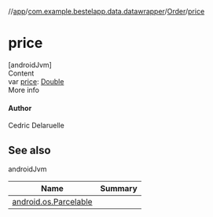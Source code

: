 //[app](../../index.md)/[com.example.bestelapp.data.datawrapper](../index.md)/[Order](index.md)/[price](price.md)



# price  
[androidJvm]  
Content  
var [price](price.md): [Double](https://kotlinlang.org/api/latest/jvm/stdlib/kotlin/-double/index.html)  
More info  


#### Author  


Cedric Delaruelle



## See also  
  
androidJvm  
  
|  Name|  Summary| 
|---|---|
| <a name="com.example.bestelapp.data.datawrapper/Order/price/#/PointingToDeclaration/"></a>[android.os.Parcelable](https://developer.android.com/reference/kotlin/android/os/Parcelable.html)| <a name="com.example.bestelapp.data.datawrapper/Order/price/#/PointingToDeclaration/"></a>
  
  



